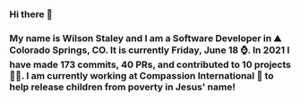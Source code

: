 ### Hi there 👋

### My name is Wilson Staley and I am a Software Developer in ⛰ Colorado Springs, CO.  It is currently Friday, June 18 ⌚. In 2021 I have made 173 commits, 40 PRs, and contributed to 10 projects 👨‍💻. I am currently working at Compassion International 🏢 to help release children from poverty in Jesus' name!